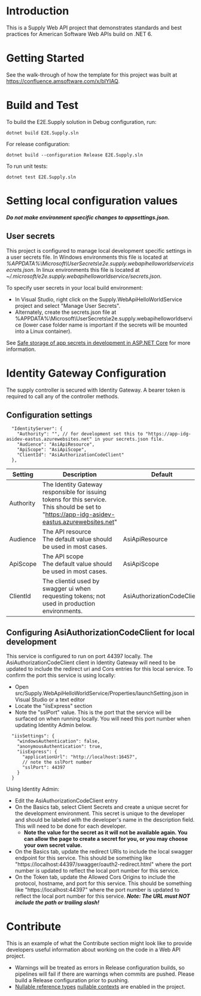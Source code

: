 # Introduction 

This is a Supply Web API project that demonstrates standards and best practices for American Software Web APIs build on .NET 6.

# Getting Started

See the walk-through of how the template for this project was built at https://confluence.amsoftware.com/x/bIYIAQ.

# Build and Test

To build the E2E.Supply solution in Debug configuration, run:


```
dotnet build E2E.Supply.sln
```

For release configuration:

```
dotnet build --configuration Release E2E.Supply.sln
```

To run unit tests:

```
dotnet test E2E.Supply.sln
```

# Setting local configuration values
***Do not make environment specific changes to appsettings.json.***

## User secrets
This project is configured to manage local development specific settings in a user secrets file.  In Windows environments this file is located at *%APPDATA%\Microsoft\UserSecrets\e2e.supply.webapihelloworldservice\secrets.json*. In linux environments this file is located at *~/.microsoft/e2e.supply.webapihelloworldservice/secrets.json*.

To specify user secrets in your local build environment:
* In Visual Studio, right click on the Supply.WebApiHelloWorldService project and select "Manage User Secrets". 
* Alternately, create the secrets.json file at %APPDATA%\Microsoft\UserSecrets\e2e.supply.webapihelloworldservice (lower case folder name is important if the secrets will be mounted into a Linux container).  

See [Safe storage of app secrets in development in ASP.NET Core](https://docs.microsoft.com/en-us/aspnet/core/security/app-secrets?view=aspnetcore-6.0&tabs=linux#manage-user-secrets-with-visual-studio) for more information.

# Identity Gateway Configuration

The supply controller is secured with Identity Gateway. A bearer token is required to call any of the controller methods. 

## Configuration settings

```
  "IdentityServer": {
    "Authority": "", // for development set this to "https://app-idg-asidev-eastus.azurewebsites.net" in your secrets.json file.
    "Audience": "AsiApiResource", 
    "ApiScope": "AsiApiScope",
    "ClientId": "AsiAuthorizationCodeClient"
  },
```

| Setting | Description | Default |
| - | - | - |
| Authority | The Identity Gateway responsible for issuing tokens for this service. <br /> This should be set to "https://app-idg-asidev-eastus.azurewebsites.net" | 
| Audience | The API resource <br /> The default value should be used in most cases. | AsiApiResource |
| ApiScope | The API scope <br /> The default value should be used in most cases. | AsiApiScope |
| ClientId | The clientid used by swagger ui when requesting tokens; not used in production environments. | AsiAuthorizationCodeClient |

## Configuring AsiAuthorizationCodeClient for local development

This service is configured to run on port 44397 locally.  The AsiAuthorizationCodeClient client in Identity Gateway will need to be updated to include the redirect uri and Cors entries for this local service.  To confirm the port this service is using locally:
* Open src/Supply.WebApiHelloWorldService/Properties/launchSetting.json in Visual Studio or a text editor
* Locate the "iisExpress" section
* Note the "sslPort" value.  This is the port that the service will be surfaced on when running locally.  You will need this port number when updating Identity Admin below.

```
  "iisSettings": {
    "windowsAuthentication": false,
    "anonymousAuthentication": true,
    "iisExpress": {
      "applicationUrl": "http://localhost:16457",
      // note the sslPort number
      "sslPort": 44397 
    }
  }
```

Using Identity Admin: 
* Edit the AsiAuthorizationCodeClient entry
* On the Basics tab, select Client Secrets and create a unique secret for the development environment.  This secret is unique to the developer and should be labeled with the developer's name in the description field.  This will need to be done for each developer.
  * **Note the value for the secret as it will not be available again.  You can allow the page to create a secret for you, or you may choose your own secret value.**
* On the Basics tab, update the redirect URIs to include the local swagger endpoint for this service.  This should be something like "https://localhost:44397/swagger/oauth2-redirect.html" where the port number is updated to reflect the local port number for this service.
* On the Token tab, update the Allowed Cors Origins to include the protocol, hostname, and port for this service.  This should be something like "https://localhost:44397" where the port number is updated to reflect the local port number for this service. ***Note: The URL must NOT include the path or trailing slash!***

# Contribute

This is an example of what the Contribute section might look like to provide developers useful information about working on the code in a Web API project.

* Warnings will be treated as errors in Release configuration builds, so pipelines will fail if there are warnings when commits are pushed. Please build a Release configuration prior to pushing.
* [Nullable reference types](https://docs.microsoft.com/en-us/dotnet/csharp/nullable-references) [nullable contexts](https://docs.microsoft.com/en-us/dotnet/csharp/nullable-references#nullable-contexts) are enabled in the project.
